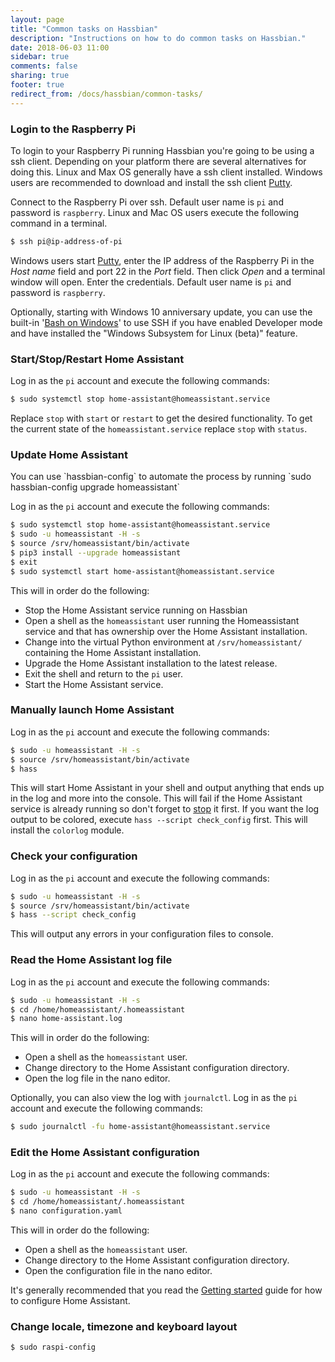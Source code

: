 ```yaml
---
layout: page
title: "Common tasks on Hassbian"
description: "Instructions on how to do common tasks on Hassbian."
date: 2018-06-03 11:00
sidebar: true
comments: false
sharing: true
footer: true
redirect_from: /docs/hassbian/common-tasks/
---
```


### Login to the Raspberry Pi
To login to your Raspberry Pi running Hassbian you're going to be using a ssh client. Depending on your platform there are several alternatives for doing this. Linux and Max OS generally have a ssh client installed. Windows users are recommended to download and install the ssh client [Putty][ssh-putty].

Connect to the Raspberry Pi over ssh. Default user name is `pi` and password is `raspberry`.
Linux and Mac OS users execute the following command in a terminal.

```bash
$ ssh pi@ip-address-of-pi
```

Windows users start [Putty][ssh-putty], enter the IP address of the Raspberry Pi in the *Host name* field and port 22 in the *Port* field. Then click *Open* and a terminal window will open. Enter the credentials. Default user name is `pi` and password is `raspberry`.

Optionally, starting with Windows 10 anniversary update, you can use the built-in '[Bash on Windows][bash-windows]' to use SSH if you have enabled Developer mode and have installed the "Windows Subsystem for Linux (beta)" feature.

### Start/Stop/Restart Home Assistant
Log in as the `pi` account and execute the following commands:

```bash
$ sudo systemctl stop home-assistant@homeassistant.service
```

Replace `stop` with `start` or `restart` to get the desired functionality.
To get the current state of the `homeassistant.service` replace `stop` with `status`.

### Update Home Assistant

<p class='note'>
You can use `hassbian-config` to automate the process by running `sudo hassbian-config upgrade homeassistant`
</p>

Log in as the `pi` account and execute the following commands:

```bash
$ sudo systemctl stop home-assistant@homeassistant.service
$ sudo -u homeassistant -H -s
$ source /srv/homeassistant/bin/activate
$ pip3 install --upgrade homeassistant
$ exit
$ sudo systemctl start home-assistant@homeassistant.service
```

This will in order do the following:

- Stop the Home Assistant service running on Hassbian
- Open a shell as the `homeassistant` user running the Homeassistant service and that has ownership over the Home Assistant installation.
- Change into the virtual Python environment at `/srv/homeassistant/` containing the Home Assistant installation.
- Upgrade the Home Assistant installation to the latest release.
- Exit the shell and return to the `pi` user.
- Start the Home Assistant service.

### Manually launch Home Assistant
Log in as the `pi` account and execute the following commands:

```bash
$ sudo -u homeassistant -H -s
$ source /srv/homeassistant/bin/activate
$ hass
```

This will start Home Assistant in your shell and output anything that ends up in the log and more into the console. This will fail if the Home Assistant service is already running so don't forget to [stop][stop-homeassistant] it first. If you want the log output to be colored, execute `hass --script check_config` first. This will install the `colorlog` module.

### Check your configuration
Log in as the `pi` account and execute the following commands:

```bash
$ sudo -u homeassistant -H -s
$ source /srv/homeassistant/bin/activate
$ hass --script check_config
```

This will output any errors in your configuration files to console.

### Read the Home Assistant log file
Log in as the `pi` account and execute the following commands:

```bash
$ sudo -u homeassistant -H -s
$ cd /home/homeassistant/.homeassistant
$ nano home-assistant.log
```

This will in order do the following:

- Open a shell as the `homeassistant` user.
- Change directory to the Home Assistant configuration directory.
- Open the log file in the nano editor.

Optionally, you can also view the log with `journalctl`.
Log in as the `pi` account and execute the following commands:

```bash
$ sudo journalctl -fu home-assistant@homeassistant.service
```

### Edit the Home Assistant configuration

Log in as the `pi` account and execute the following commands:

```bash
$ sudo -u homeassistant -H -s
$ cd /home/homeassistant/.homeassistant
$ nano configuration.yaml
```

This will in order do the following:

- Open a shell as the `homeassistant` user.
- Change directory to the Home Assistant configuration directory.
- Open the configuration file in the nano editor.

It's generally recommended that you read the [Getting started][configuring-homeassistant] guide for how to configure Home Assistant.

### Change locale, timezone and keyboard layout

```bash
$ sudo raspi-config
```

[configuring-homeassistant]: /getting-started/configuration/
[ssh-putty]: http://www.chiark.greenend.org.uk/~sgtatham/putty/download.html
[stop-homeassistant]: /getting-started/installation-raspberry-pi-image/#startstoprestart-home-assistant-on-hassbian
[bash-windows]: https://msdn.microsoft.com/en-us/commandline/wsl/about
